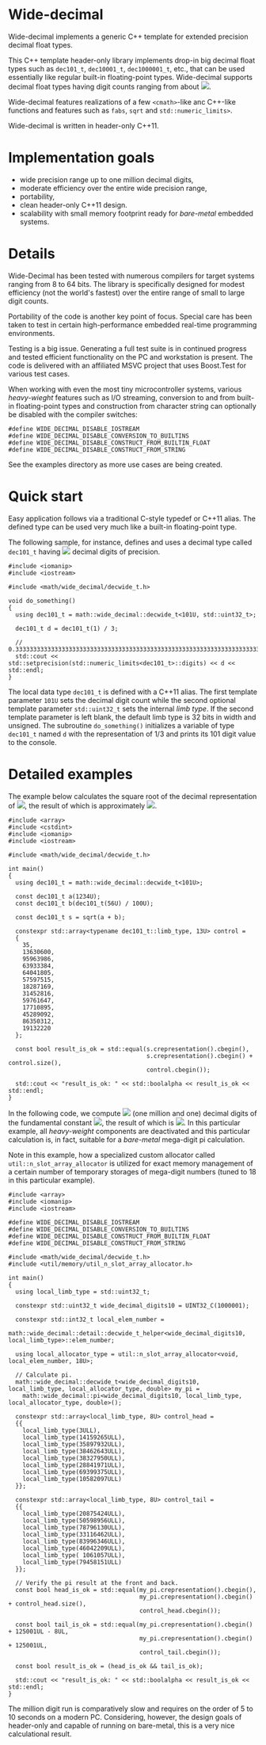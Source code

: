 # Wide-decimal
Wide-decimal implements a generic C++ template for extended precision decimal float types.

This C++ template header-only library implements drop-in big decimal float types such as `dec101_t`, `dec10001_t`, `dec1000001_t`, etc., that can be used essentially like regular built-in floating-point types. Wide-decimal supports decimal float types having digit counts ranging from about <img src="https://render.githubusercontent.com/render/math?math=30{\ldots}2,000,000">.

Wide-decimal features realizations of a few `<cmath>`-like anc C++-like functions and features such as `fabs`, `sqrt` and `std::numeric_limits>`.

Wide-decimal is written in header-only C++11.

# Implementation goals

  - wide precision range up to one million decimal digits,
  - moderate efficiency over the entire wide precision range,
  - portability,
  - clean header-only C++11 design.
  - scalability with small memory footprint ready for _bare-metal_ embedded systems.

# Details
Wide-Decimal has been tested with numerous compilers for target systems ranging from 8 to 64 bits.
The library is specifically designed for modest efficiency (not the world's fastest)
over the entire range of small to large digit counts.

Portability of the code is another key point of focus. Special care
has been taken to test in certain high-performance embedded real-time
programming environments.

Testing is a big issue. Generating a full test suite is in continued progress
and tested efficient functionality on the PC and workstation is present.
The code is delivered with an affiliated MSVC project that uses Boost.Test
for various test cases.

When working with even the most tiny microcontroller systems,
various _heavy-wieght_ features such as I/O streaming,
conversion to and from built-in floating-point types
and construction from character string
can optionally be disabled with the compiler switches:

```
#define WIDE_DECIMAL_DISABLE_IOSTREAM
#define WIDE_DECIMAL_DISABLE_CONVERSION_TO_BUILTINS
#define WIDE_DECIMAL_DISABLE_CONSTRUCT_FROM_BUILTIN_FLOAT
#define WIDE_DECIMAL_DISABLE_CONSTRUCT_FROM_STRING
```

See the examples directory as more use cases are being created.

# Quick start
Easy application follows via a traditional C-style typedef or C++11 alias.
The defined type can be used very much like a built-in floating-point type.

The following sample, for instance, defines and uses a decimal type
called `dec101_t` having
<img src="https://render.githubusercontent.com/render/math?math=101">
decimal digits of precision.

```
#include <iomanip>
#include <iostream>

#include <math/wide_decimal/decwide_t.h>

void do_something()
{
  using dec101_t = math::wide_decimal::decwide_t<101U, std::uint32_t>;

  dec101_t d = dec101_t(1) / 3;

  // 0.33333333333333333333333333333333333333333333333333333333333333333333333333333333333333333333333333333
  std::cout << std::setprecision(std::numeric_limits<dec101_t>::digits) << d << std::endl;
}
```

The local data type `dec101_t` is defined with a C++11 alias.
The first template parameter `101U` sets the decimal digit
count while the second optional template parameter `std::uint32_t`
sets the internal _limb_ _type_. If the second template parameter is left blank,
the default limb type is 32 bits in width and unsigned.
The subroutine `do_something()` initializes a variable of type `dec101_t` named `d`
with the representation of 1/3 and prints its 101 digit value to the console.

# Detailed examples

The example below calculates the square root of the decimal representation of
<img src="https://render.githubusercontent.com/render/math?math=\sqrt{1234.56}">,
the result of which is approximately
<img src="https://render.githubusercontent.com/render/math?math=35.136306009596398663933384640418055759751518287169314528165976164717710895452890928635031219132220\ldots">.

```
#include <array>
#include <cstdint>
#include <iomanip>
#include <iostream>

#include <math/wide_decimal/decwide_t.h>

int main()
{
  using dec101_t = math::wide_decimal::decwide_t<101U>;

  const dec101_t a(1234U);
  const dec101_t b(dec101_t(56U) / 100U);

  const dec101_t s = sqrt(a + b);

  constexpr std::array<typename dec101_t::limb_type, 13U> control =
  {
    35,
    13630600,
    95963986,
    63933384,
    64041805,
    57597515,
    18287169,
    31452816,
    59761647,
    17710895,
    45289092,
    86350312,
    19132220
  };

  const bool result_is_ok = std::equal(s.crepresentation().cbegin(),
                                       s.crepresentation().cbegin() + control.size(),
                                       control.cbegin());

  std::cout << "result_is_ok: " << std::boolalpha << result_is_ok << std::endl;
}
```

In the following code, we compute <img src="https://render.githubusercontent.com/render/math?math=1,000,001">
(one million and one) decimal digits of the fundamental constant
<img src="https://render.githubusercontent.com/render/math?math=\pi">, the result of which is
<img src="https://render.githubusercontent.com/render/math?math=3.14159265\,\ldots\,79458151">.
In this particular example, all _heavy-weight_ components are deactivated and
this particular calculation is, in fact, suitable for a _bare-metal_ mega-digit pi calculation.

Note in this example, how a specialized custom allocator called
`util::n_slot_array_allocator` is utilized for exact memory management
of a certain number of temporary storages of mega-digit numbers
(tuned to 18 in this particular example).

```
#include <array>
#include <iomanip>
#include <iostream>

#define WIDE_DECIMAL_DISABLE_IOSTREAM
#define WIDE_DECIMAL_DISABLE_CONVERSION_TO_BUILTINS
#define WIDE_DECIMAL_DISABLE_CONSTRUCT_FROM_BUILTIN_FLOAT
#define WIDE_DECIMAL_DISABLE_CONSTRUCT_FROM_STRING

#include <math/wide_decimal/decwide_t.h>
#include <util/memory/util_n_slot_array_allocator.h>

int main()
{
  using local_limb_type = std::uint32_t;

  constexpr std::uint32_t wide_decimal_digits10 = UINT32_C(1000001);

  constexpr std::int32_t local_elem_number =
    math::wide_decimal::detail::decwide_t_helper<wide_decimal_digits10, local_limb_type>::elem_number;

  using local_allocator_type = util::n_slot_array_allocator<void, local_elem_number, 18U>;

  // Calculate pi.
  math::wide_decimal::decwide_t<wide_decimal_digits10, local_limb_type, local_allocator_type, double> my_pi =
    math::wide_decimal::pi<wide_decimal_digits10, local_limb_type, local_allocator_type, double>();

  constexpr std::array<local_limb_type, 8U> control_head =
  {{
    local_limb_type(3ULL),
    local_limb_type(14159265ULL),
    local_limb_type(35897932ULL),
    local_limb_type(38462643ULL),
    local_limb_type(38327950ULL),
    local_limb_type(28841971ULL),
    local_limb_type(69399375ULL),
    local_limb_type(10582097ULL)
  }};

  constexpr std::array<local_limb_type, 8U> control_tail =
  {{
    local_limb_type(20875424ULL),
    local_limb_type(50598956ULL),
    local_limb_type(78796130ULL),
    local_limb_type(33116462ULL),
    local_limb_type(83996346ULL),
    local_limb_type(46042209ULL),
    local_limb_type( 1061057ULL),
    local_limb_type(79458151ULL)
  }};

  // Verify the pi result at the front and back.
  const bool head_is_ok = std::equal(my_pi.crepresentation().cbegin(),
                                     my_pi.crepresentation().cbegin() + control_head.size(),
                                     control_head.cbegin());

  const bool tail_is_ok = std::equal(my_pi.crepresentation().cbegin() + 125001UL - 8UL,
                                     my_pi.crepresentation().cbegin() + 125001UL,
                                     control_tail.cbegin());

  const bool result_is_ok = (head_is_ok && tail_is_ok);

  std::cout << "result_is_ok: " << std::boolalpha << result_is_ok << std::endl;
}
```

The million digit run is comparatively slow and requires on the order of
5 to 10 seconds on a modern PC. Considering, however, the design goals
of header-only and capable of running on bare-metal, this is
a very nice calculational result.
